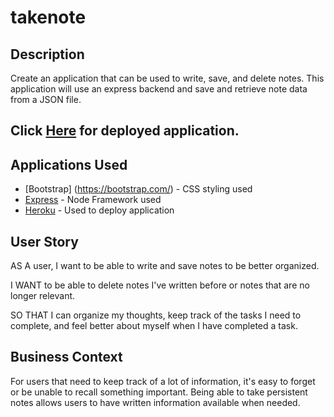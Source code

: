 # takenote

## Description

Create an application that can be used to write, save, and delete notes. This application will use an express backend and save and retrieve note data from a JSON file.

## Click [Here](https://macev003-polar-crag-63815.herokuapp.com/) for deployed application.

## Applications Used
* [Bootstrap] (https://bootstrap.com/) - CSS styling used
* [Express](https://expressjs.com/) - Node Framework used
* [Heroku](https://www.heroku.com/) - Used to deploy application



## User Story

AS A user, I want to be able to write and save notes to be better organized. 

I WANT to be able to delete notes I've written before or notes that are no longer relevant. 

SO THAT I can organize my thoughts, keep track of the tasks I need to complete, and feel better about myself when I have completed a task.

## Business Context

For users that need to keep track of a lot of information, it's easy to forget or be unable to recall something important. Being able to take persistent notes allows users to have written information available when needed.